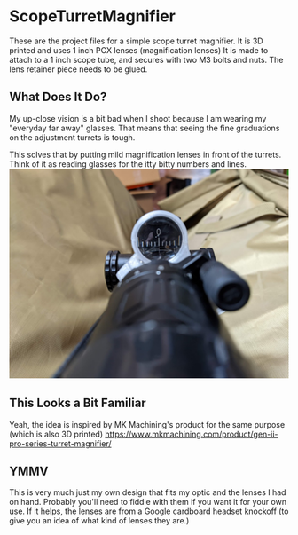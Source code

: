 # ScopeTurretMagnifier
These are the project files for a simple scope turret magnifier.  It is 3D printed and uses 1 inch PCX lenses (magnification lenses)
It is made to attach to a 1 inch scope tube, and secures with two M3 bolts and nuts.
The lens retainer piece needs to be glued.

## What Does It Do?
My up-close vision is a bit bad when I shoot because I am wearing my "everyday far away" glasses.  That means that seeing the fine graduations on the adjustment turrets is tough.

This solves that by putting mild magnification lenses in front of the turrets.  Think of it as reading glasses for the itty bitty numbers and lines.
![Turret Magnifier In Use](https://github.com/MovingSymbols/ScopeTurretMagnifier/blob/main/Turret%20Magnifier%20In%20Use%20View.jpg)

## This Looks a Bit Familiar
Yeah, the idea is inspired by MK Machining's product for the same purpose (which is also 3D printed) https://www.mkmachining.com/product/gen-ii-pro-series-turret-magnifier/

## YMMV
This is very much just my own design that fits my optic and the lenses I had on hand. Probably you'll need to fiddle with them if you want it for your own use. 
If it helps, the lenses are from a Google cardboard headset knockoff (to give you an idea of what kind of lenses they are.)
